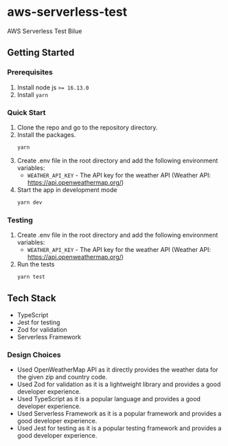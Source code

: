 # aws-serverless-test

AWS Serverless Test Bilue

## Getting Started

### Prerequisites

1. Install node js `>= 16.13.0`
2. Install `yarn`

### Quick Start

1. Clone the repo and go to the repository directory.
2. Install the packages.
   ```sh
   yarn
   ```
3. Create .env file in the root directory and add the following environment variables:
   - `WEATHER_API_KEY` - The API key for the weather API (Weather API: https://api.openweathermap.org/)
4. Start the app in development mode
   ```sh
   yarn dev
   ```

### Testing

1. Create .env file in the root directory and add the following environment variables:
   - `WEATHER_API_KEY` - The API key for the weather API (Weather API: https://api.openweathermap.org/)
2. Run the tests
   ```sh
   yarn test
   ```

## Tech Stack

- TypeScript
- Jest for testing
- Zod for validation
- Serverless Framework

### Design Choices

- Used OpenWeatherMap API as it directly provides the weather data for the given zip and country code.
- Used Zod for validation as it is a lightweight library and provides a good developer experience.
- Used TypeScript as it is a popular language and provides a good developer experience.
- Used Serverless Framework as it is a popular framework and provides a good developer experience.
- Used Jest for testing as it is a popular testing framework and provides a good developer experience.
